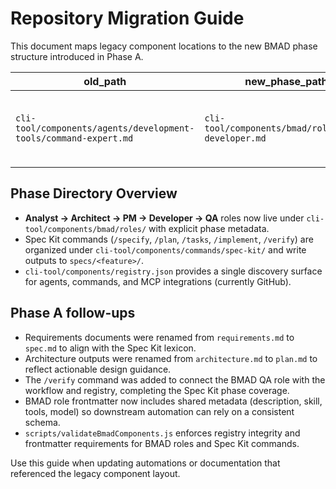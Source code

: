 # Repository Migration Guide

This document maps legacy component locations to the new BMAD phase structure introduced in Phase A.

| old_path | new_phase_path | purpose |
| --- | --- | --- |
| `cli-tool/components/agents/development-tools/command-expert.md` | `cli-tool/components/bmad/roles/bmad-developer.md` | Developer execution role used by the `/implement` command. |

## Phase Directory Overview

- **Analyst → Architect → PM → Developer → QA** roles now live under `cli-tool/components/bmad/roles/` with explicit phase metadata.
- Spec Kit commands (`/specify`, `/plan`, `/tasks`, `/implement`, `/verify`) are organized under `cli-tool/components/commands/spec-kit/` and write outputs to `specs/<feature>/`.
- `cli-tool/components/registry.json` provides a single discovery surface for agents, commands, and MCP integrations (currently GitHub).

## Phase A follow-ups

- Requirements documents were renamed from `requirements.md` to `spec.md` to align with the Spec Kit lexicon.
- Architecture outputs were renamed from `architecture.md` to `plan.md` to reflect actionable design guidance.
- The `/verify` command was added to connect the BMAD QA role with the workflow and registry, completing the Spec Kit phase coverage.
- BMAD role frontmatter now includes shared metadata (description, skill, tools, model) so downstream automation can rely on a consistent schema.
- `scripts/validateBmadComponents.js` enforces registry integrity and frontmatter requirements for BMAD roles and Spec Kit commands.

Use this guide when updating automations or documentation that referenced the legacy component layout.
